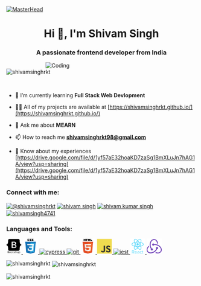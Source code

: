 [![MasterHead](https://cdn.videoplasty.com/animation/chill-coding-programming-lo-fi-animation-stock-animation-21874-1024x576.jpg)](https://shivamsinghrkt.github.io)
<h1 align="center">Hi 👋, I'm Shivam Singh</h1>
<h3 align="center">A passionate frontend developer from India</h3>
<img align="right" alt="Coding" width="400" src="https://media.tenor.com/qJ5evVs-_uUAAAAC/coding.gif">

<p align="left"> <img src="https://komarev.com/ghpvc/?username=shivamsinghrkt&label=Profile%20views&color=0e75b6&style=flat" alt="shivamsinghrkt" /> </p>

<p align="left"> <a href="https://twitter.com/" target="blank"><img src="https://img.shields.io/twitter/follow/?logo=twitter&style=for-the-badge" alt="" /></a> </p>

- 🌱 I’m currently learning **Full Stack Web Devlopment**

- 👨‍💻 All of my projects are available at [https://shivamsinghrkt.github.io/](https://shivamsinghrkt.github.io/)

- 💬 Ask me about **MEARN**

- 📫 How to reach me **shivamsinghrkt98@gmail.com**

- 📄 Know about my experiences [https://drive.google.com/file/d/1yf57aE32hoaKD7zaSg1BmXLuJn7hAG1A/view?usp=sharing](https://drive.google.com/file/d/1yf57aE32hoaKD7zaSg1BmXLuJn7hAG1A/view?usp=sharing)

<h3 align="left">Connect with me:</h3>
<p align="left">
<a href="https://codepen.io/@shivamsinghrkt" target="blank"><img align="center" src="https://raw.githubusercontent.com/rahuldkjain/github-profile-readme-generator/master/src/images/icons/Social/codepen.svg" alt="@shivamsinghrkt" height="30" width="40" /></a>
<a href="[https://linkedin.com/in/shivam singh](https://www.linkedin.com/in/shivam-singh-a40226183/)" target="blank"><img align="center" src="https://raw.githubusercontent.com/rahuldkjain/github-profile-readme-generator/master/src/images/icons/Social/linked-in-alt.svg" alt="shivam singh" height="30" width="40" /></a>
<a href="https://codesandbox.com/shivam kumar singh" target="blank"><img align="center" src="https://raw.githubusercontent.com/rahuldkjain/github-profile-readme-generator/master/src/images/icons/Social/codesandbox.svg" alt="shivam kumar singh" height="30" width="40" /></a>
<a href="https://instagram.com/shivamsingh4741" target="blank"><img align="center" src="https://raw.githubusercontent.com/rahuldkjain/github-profile-readme-generator/master/src/images/icons/Social/instagram.svg" alt="shivamsingh4741" height="30" width="40" /></a>
</p>

<h3 align="left">Languages and Tools:</h3>
<p align="left"> <a href="https://getbootstrap.com" target="_blank" rel="noreferrer"> <img src="https://raw.githubusercontent.com/devicons/devicon/master/icons/bootstrap/bootstrap-plain-wordmark.svg" alt="bootstrap" width="40" height="40"/> </a> <a href="https://www.w3schools.com/css/" target="_blank" rel="noreferrer"> <img src="https://raw.githubusercontent.com/devicons/devicon/master/icons/css3/css3-original-wordmark.svg" alt="css3" width="40" height="40"/> </a> <a href="https://www.cypress.io" target="_blank" rel="noreferrer"> <img src="https://raw.githubusercontent.com/simple-icons/simple-icons/6e46ec1fc23b60c8fd0d2f2ff46db82e16dbd75f/icons/cypress.svg" alt="cypress" width="40" height="40"/> </a> <a href="https://git-scm.com/" target="_blank" rel="noreferrer"> <img src="https://www.vectorlogo.zone/logos/git-scm/git-scm-icon.svg" alt="git" width="40" height="40"/> </a> <a href="https://www.w3.org/html/" target="_blank" rel="noreferrer"> <img src="https://raw.githubusercontent.com/devicons/devicon/master/icons/html5/html5-original-wordmark.svg" alt="html5" width="40" height="40"/> </a> <a href="https://developer.mozilla.org/en-US/docs/Web/JavaScript" target="_blank" rel="noreferrer"> <img src="https://raw.githubusercontent.com/devicons/devicon/master/icons/javascript/javascript-original.svg" alt="javascript" width="40" height="40"/> </a> <a href="https://jestjs.io" target="_blank" rel="noreferrer"> <img src="https://www.vectorlogo.zone/logos/jestjsio/jestjsio-icon.svg" alt="jest" width="40" height="40"/> </a> <a href="https://reactjs.org/" target="_blank" rel="noreferrer"> <img src="https://raw.githubusercontent.com/devicons/devicon/master/icons/react/react-original-wordmark.svg" alt="react" width="40" height="40"/> </a> <a href="https://redux.js.org" target="_blank" rel="noreferrer"> <img src="https://raw.githubusercontent.com/devicons/devicon/master/icons/redux/redux-original.svg" alt="redux" width="40" height="40"/> </a> </p>

<p><img align="left" src="https://github-readme-stats.vercel.app/api/top-langs?username=shivamsinghrkt&show_icons=true&locale=en&layout=compact" alt="shivamsinghrkt" /></p>

<p>&nbsp;<img align="center" src="https://github-readme-stats.vercel.app/api?username=shivamsinghrkt&show_icons=true&locale=en" alt="shivamsinghrkt" /></p>

<p><img align="center" src="https://github-readme-streak-stats.herokuapp.com/?user=shivamsinghrkt&" alt="shivamsinghrkt" /></p>
